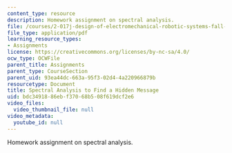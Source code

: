 ```yaml
---
content_type: resource
description: Homework assignment on spectral analysis.
file: /courses/2-017j-design-of-electromechanical-robotic-systems-fall-2009/bdc3491886ebf37068b508f619dcf2e6_MIT2_017JF09_p43.pdf
file_type: application/pdf
learning_resource_types:
- Assignments
license: https://creativecommons.org/licenses/by-nc-sa/4.0/
ocw_type: OCWFile
parent_title: Assignments
parent_type: CourseSection
parent_uid: 93ea44dc-663a-95f3-02d4-4a220966879b
resourcetype: Document
title: Spectral Analysis to Find a Hidden Message
uid: bdc34918-86eb-f370-68b5-08f619dcf2e6
video_files:
  video_thumbnail_file: null
video_metadata:
  youtube_id: null
---
```

Homework assignment on spectral analysis.